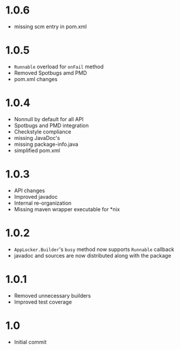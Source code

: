 # 1.0.6
- missing scm entry in pom.xml

# 1.0.5
- `Runnable` overload for `onFail` method
- Removed Spotbugs amd PMD
- pom.xml changes

# 1.0.4
- Nonnull by default for all API
- Spotbugs and PMD integration
- Checkstyle compliance
- missing JavaDoc's
- missing package-info.java
- simplified pom.xml

# 1.0.3
- API changes
- Improved javadoc
- Internal re-organization
- Missing maven wrapper executable for *nix

# 1.0.2
- `AppLocker.Builder`'s `busy` method now supports `Runnable` callback
- javadoc and sources are now distributed along with the package 

# 1.0.1
- Removed unnecessary builders
- Improved test coverage

# 1.0
- Initial commit


